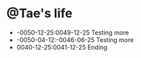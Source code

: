 # @Tae's life

- -0050-12-25:0049-12-25 Testing more
- -0050-04-12:-0046-06-25 Testing more
- 0040-12-25:0041-12-25 Ending
